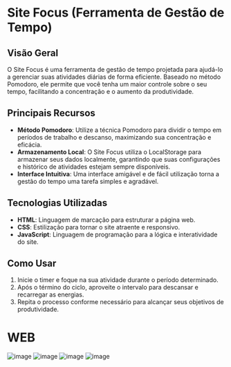 # Site Focus (Ferramenta de Gestão de Tempo)

## Visão Geral
O Site Focus é uma ferramenta de gestão de tempo projetada para ajudá-lo a gerenciar suas atividades diárias de forma eficiente. Baseado no método Pomodoro, ele permite que você tenha um maior controle sobre o seu tempo, facilitando a concentração e o aumento da produtividade.

## Principais Recursos
- **Método Pomodoro**: Utilize a técnica Pomodoro para dividir o tempo em períodos de trabalho e descanso, maximizando sua concentração e eficácia.
- **Armazenamento Local**: O Site Focus utiliza o LocalStorage para armazenar seus dados localmente, garantindo que suas configurações e histórico de atividades estejam sempre disponíveis.
- **Interface Intuitiva**: Uma interface amigável e de fácil utilização torna a gestão do tempo uma tarefa simples e agradável.
  
## Tecnologias Utilizadas
- **HTML**: Linguagem de marcação para estruturar a página web.
- **CSS**: Estilização para tornar o site atraente e responsivo.
- **JavaScript**: Linguagem de programação para a lógica e interatividade do site.
  
## Como Usar
1. Inicie o timer e foque na sua atividade durante o período determinado.
2. Após o término do ciclo, aproveite o intervalo para descansar e recarregar as energias.
3. Repita o processo conforme necessário para alcançar seus objetivos de produtividade.

# WEB
![image](https://github.com/eduardoaalmeidaa/Focus/assets/89856553/d35afeef-5eca-48df-ab5a-ce62abf36b1c)
![image](https://github.com/eduardoaalmeidaa/Focus/assets/89856553/ae97dc2e-a825-4ee2-848e-5f816d059414)
![image](https://github.com/eduardoaalmeidaa/Focus/assets/89856553/fb478b8d-7228-463d-bf75-c9e815302dab)
![image](https://github.com/eduardoaalmeidaa/Focus/assets/89856553/ba372695-9183-45e1-8406-207781e66449)




